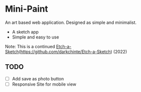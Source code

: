 # Mini-Paint

An art based web application. Designed as simple and minimalist.
- A sketch app
- Simple and easy to use

Note: This is a continued [Etch-a-Sketch]()(https://github.com/darkchinte/Etch-a-Sketch) (2022)

## TODO

- [ ] Add save as photo button
- [ ] Responsive Site for mobile view

